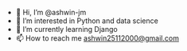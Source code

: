 - 👋 Hi, I’m @ashwin-jm
- 👀 I’m interested in Python and data science
- 🌱 I’m currently learning Django
- 📫 How to reach me ashwin25112000@gmail.com

<!---
ashwin-jm/ashwin-jm is a ✨ special ✨ repository because its `README.md` (this file) appears on your GitHub profile.
You can click the Preview link to take a look at your changes.
--->

